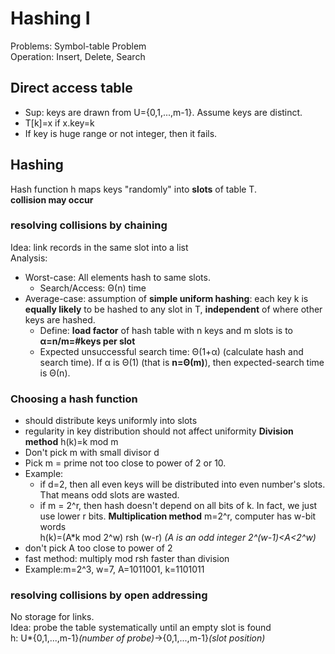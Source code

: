 # Hashing I
Problems: Symbol-table Problem  
Operation: Insert, Delete, Search
## Direct access table
- Sup: keys are drawn from U={0,1,...,m-1}. Assume keys are distinct.
- T[k]=x if x.key=k
- If key is huge range or not integer, then it fails.
## Hashing
Hash function h maps keys "randomly" into **slots** of table T.  
**collision may occur**  
### resolving collisions by chaining
Idea: link records in the same slot into a list  
Analysis:
- Worst-case: All elements hash to same slots.
  - Search/Access: Θ(n) time
- Average-case: assumption of **simple uniform hashing**: each key k is **equally likely** to be hashed to any slot in T, **independent** of where other keys are hashed.
  - Define: **load factor** of hash table with n keys and m slots is to **α=n/m=#keys per slot**
  - Expected unsuccessful search time: Θ(1+α) (calculate hash and search time). If α is Θ(1) (that is **n=Θ(m)**), then expected-search time is Θ(n).
### Choosing a hash function
- should distribute keys uniformly into slots
- regularity in key distribution should not affect uniformity
**Division method**
h(k)=k mod m
- Don't pick m with small divisor d
- Pick m = prime not too close to power of 2 or 10.
- Example:
  - if d=2, then all even keys will be distributed into even number's slots. That means odd slots are wasted.
  - if m = 2^r, then hash doesn't depend on all bits of k. In fact, we just use lower r bits.
**Multiplication method**
m=2^r, computer has w-bit words  
h(k)=(A*k mod 2^w) rsh (w-r) *(A is an odd integer 2^(w-1)<A<2^w)*
- don't pick A too close to power of 2
- fast method: multiply mod rsh faster than division
- Example:m=2^3, w=7, A=1011001, k=1101011
### resolving collisions by open addressing
No storage for links.  
Idea: probe the table systematically until an empty slot is found  
h: U*{0,1,...,m-1}*(number of probe)*->{0,1,...,m-1}*(slot position)*
